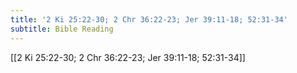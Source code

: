 ```yaml
---
title: '2 Ki 25:22-30; 2 Chr 36:22-23; Jer 39:11-18; 52:31-34'
subtitle: Bible Reading
---
```


[[2 Ki 25:22-30; 2 Chr 36:22-23; Jer 39:11-18; 52:31-34]]